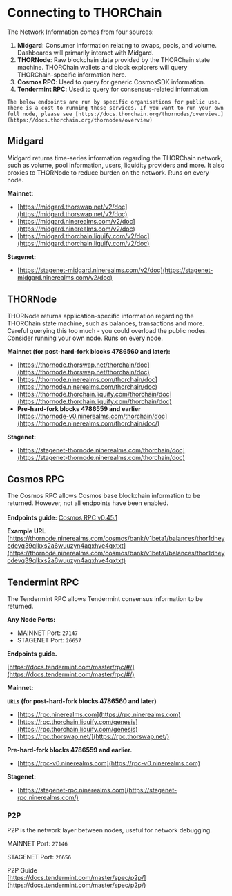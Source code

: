 # Connecting to THORChain

The Network Information comes from four sources:

1. **Midgard**: Consumer information relating to swaps, pools, and volume. Dashboards will primarily interact with Midgard.
2. **THORNode**: Raw blockchain data provided by the THORChain state machine. THORChain wallets and block explorers will query THORChain-specific information here.
3. **Cosmos RPC**: Used to query for generic CosmosSDK information.
4. **Tendermint RPC**: Used to query for consensus-related information.

```admonish info
The below endpoints are run by specific organisations for public use. There is a cost to running these services. If you want to run your own full node, please see [https://docs.thorchain.org/thornodes/overview.](https://docs.thorchain.org/thornodes/overview)
```

## Midgard

Midgard returns time-series information regarding the THORChain network, such as volume, pool information, users, liquidity providers and more. It also proxies to THORNode to reduce burden on the network. Runs on every node.

**Mainnet:**

- [https://midgard.thorswap.net/v2/doc](https://midgard.thorswap.net/v2/doc)
- [https://midgard.ninerealms.com/v2/doc](https://midgard.ninerealms.com/v2/doc)
- [https://midgard.thorchain.liquify.com/v2/doc](https://midgard.thorchain.liquify.com/v2/doc)

**Stagenet:**

- [https://stagenet-midgard.ninerealms.com/v2/doc](https://stagenet-midgard.ninerealms.com/v2/doc)

## THORNode

THORNode returns application-specific information regarding the THORChain state machine, such as balances, transactions and more. Careful querying this too much - you could overload the public nodes. Consider running your own node. Runs on every node.

**Mainnet (for post-hard-fork blocks 4786560 and later):**

- [https://thornode.thorswap.net/thorchain/doc](https://thornode.thorswap.net/thorchain/doc)
- [https://thornode.ninerealms.com/thorchain/doc](https://thornode.ninerealms.com/thorchain/doc)
- [https://thornode.thorchain.liquify.com/thorchain/doc](https://thornode.thorchain.liquify.com/thorchain/doc)
- **Pre-hard-fork blocks 4786559 and earlier**\
  [https://thornode-v0.ninerealms.com/thorchain/doc](https://thornode.ninerealms.com/thorchain/doc/)

**Stagenet:**

- [https://stagenet-thornode.ninerealms.com/thorchain/doc](https://stagenet-thornode.ninerealms.com/thorchain/doc)

## Cosmos RPC

The Cosmos RPC allows Cosmos base blockchain information to be returned. However, not all endpoints have been enabled.\
\
**Endpoints guide:**
[Cosmos RPC v0.45.1](https://web.archive.org/web/20240106223257/https://v1.cosmos.network/rpc/v0.45.1)

**Example URL** [https://thornode.ninerealms.com/cosmos/bank/v1beta1/balances/thor1dheycdevq39qlkxs2a6wuuzyn4aqxhve4qxtxt](https://thornode.ninerealms.com/cosmos/bank/v1beta1/balances/thor1dheycdevq39qlkxs2a6wuuzyn4aqxhve4qxtxt)

## Tendermint RPC

The Tendermint RPC allows Tendermint consensus information to be returned.

**Any Node Ports:**

- MAINNET Port: `27147`
- STAGENET Port: `26657`

**Endpoints guide.**

[https://docs.tendermint.com/master/rpc/#/](https://docs.tendermint.com/master/rpc/#/)

**Mainnet:**

**`URLs` (for post-hard-fork blocks 4786560 and later)**

- [https://rpc.ninerealms.com](https://rpc.ninerealms.com)
- [https://rpc.thorchain.liquify.com/genesis](https://rpc.thorchain.liquify.com/genesis)
- [https://rpc.thorswap.net/](https://rpc.thorswap.net/)

**Pre-hard-fork blocks 4786559 and earlier.**

- [https://rpc-v0.ninerealms.com](https://rpc-v0.ninerealms.com)

**Stagenet:**

- [https://stagenet-rpc.ninerealms.com](https://stagenet-rpc.ninerealms.com/)

### **P2P**

P2P is the network layer between nodes, useful for network debugging.

MAINNET Port: `27146`

STAGENET Port: `26656`

P2P Guide\
[https://docs.tendermint.com/master/spec/p2p/](https://docs.tendermint.com/master/spec/p2p/)
